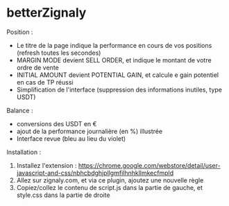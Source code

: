 # betterZignaly

Position :
- Le titre de la page indique la performance en cours de vos positions (refresh toutes les secondes)
- MARGIN MODE devient SELL ORDER, et indique le montant de votre ordre de vente
- INITIAL AMOUNT devient POTENTIAL GAIN, et calcule e gain potentiel en cas de TP réussi
- Simplification de l'interface (suppression des informations inutiles, type USDT)

Balance :
- conversions des USDT en €
- ajout de la performance journalière (en %) illustrée
- Interface revue (bleu au lieu du violet)

Installation :
1. Installez l'extension : https://chrome.google.com/webstore/detail/user-javascript-and-css/nbhcbdghjpllgmfilhnhkllmkecfmpld
2. Allez sur zignaly.com, et via ce plugin, ajoutez une nouvelle règle
3. Copiez/collez le contenu de script.js dans la partie de gauche, et style.css dans la partie de droite


